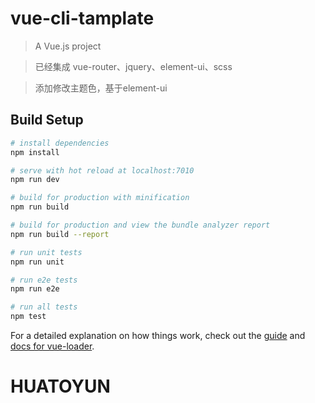 # vue-cli-tamplate

> A Vue.js project


> 已经集成 vue-router、jquery、element-ui、scss

> 添加修改主题色，基于element-ui 

## Build Setup

``` bash
# install dependencies
npm install

# serve with hot reload at localhost:7010
npm run dev

# build for production with minification
npm run build

# build for production and view the bundle analyzer report
npm run build --report

# run unit tests
npm run unit

# run e2e tests
npm run e2e

# run all tests
npm test
```

For a detailed explanation on how things work, check out the [guide](http://vuejs-templates.github.io/webpack/) and [docs for vue-loader](http://vuejs.github.io/vue-loader).
# HUATOYUN
